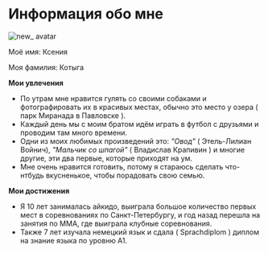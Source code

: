 # Информация обо мне


 ![new_ avatar](https://github.com/Ksykot/Portfolio_task/assets/139037517/a3aac1a0-d3cf-45e7-8a6c-8293c0959bd2)


 Моё имя: Ксения

 Моя фамилия: Котыга



 **Мои увлечения**
 

- По утрам мне нравится гулять со своими собаками и фотографировать их в красивых местах, обычно это место у озера ( парк Миранада в Павловске ). 
- Каждый день мы с моим братом идём играть в футбол с друзьями и проводим там много времени. 
- Одни из моих любимых произведений это: *"Овод"* ( Этель-Лилиан Войнич), *"Мальчик со шпагой"* ( Владислав Крапивин ) и многие другие, эти два первые, которые приходят на ум. 
- Мне очень нравится готовить, потому я стараюсь сделать что-нтбудь вкусненькое, чтобы порадовать свою семью.

**Мои достижения**


- Я 10 лет занималась айкидо, выиграла большое количество первых мест в соревнованиях по Санкт-Петербургу, и год назад перешла на занятия по ММА, где выиграла клубные соревнования. 
- Также 7 лет изучала немецкий язык и сдала ( Sprachdiplom ) диплом на знание языка по уровню A1.  




